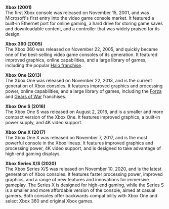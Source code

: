 **Xbox (2001)**\
The first Xbox console was released on November 15, 2001, and was Microsoft's first entry into the video game console market. It featured a built-in Ethernet port for online gaming, a hard drive for storing game saves and downloadable content, and a controller that was widely praised for its design.

**Xbox 360 (2005)**\
The Xbox 360 was released on November 22, 2005, and quickly became one of the best-selling video game consoles of its generation. It featured improved graphics, online capabilities, and a large library of games, including the popular [Halo franchise](https://en.wikipedia.org/wiki/Halo_(franchise)).

**Xbox One (2013)**\
The Xbox One was released on November 22, 2013, and is the current generation of Xbox consoles. It features improved graphics and processing power, online capabilities, and a large library of games, including the [Forza](https://en.wikipedia.org/wiki/Forza) and [Gears of War](https://en.wikipedia.org/wiki/Gears_of_War) franchises.

**Xbox One S (2016)**\
The Xbox One S was released on August 2, 2016, and is a smaller and more compact version of the Xbox One. It features improved graphics, a built-in power supply, and 4K video support.

**Xbox One X (2017)**\
The Xbox One X was released on November 7, 2017, and is the most powerful console in the Xbox lineup. It features improved graphics and processing power, 4K video support, and is designed to take advantage of high-end gaming displays.

**Xbox Series X/S (2020)**\
The Xbox Series X/S was released on November 10, 2020, and is the latest generation of Xbox consoles. It features faster processing power, improved graphics, and a range of new features and innovations for immersive gameplay. The Series X is designed for high-end gaming, while the Series S is a smaller and more affordable version of the console, aimed at casual gamers. Both consoles offer backwards compatibility with Xbox One and select Xbox 360 and original Xbox games.